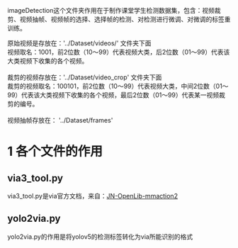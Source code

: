 
imageDetection这个文件夹作用在于制作课堂学生检测数据集，包含：视频裁剪、视频抽帧、视频帧的选择、选择帧的检测、对检测进行微调、对微调的标签重训练。

原始视频是存放在：'../Dataset/videos/' 文件夹下面<br>
视频取名：1001，前2位数（10～99）代表视频大类，后2位数（01～99）代表该大类视频下收集的各个视频。<br><br>
裁剪的视频存放在：'../Dataset/video_crop' 文件夹下面<br>
裁剪的视频取名：100101，前2位数（10～99）代表视频大类，中间2位数（01～99）代表该大类视频下收集的各个视频，最后2位数（01～99）代表某一视频裁剪的编号。<br><br>
视频抽帧存放在： '../Dataset/frames'<br>


# 1 各个文件的作用
## via3_tool.py
via3_tool.py是via官方文档，来自：[JN-OpenLib-mmaction2](https://github.com/Wenhai-Zhu/JN-OpenLib-mmaction2)

## yolo2via.py
yolo2via.py的作用是将yolov5的检测标签转化为via所能识别的格式
